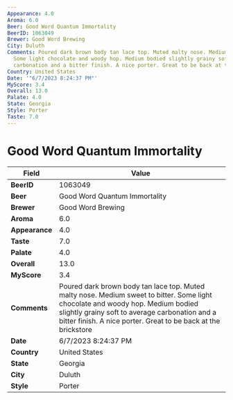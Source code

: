 ```yaml
---
Appearance: 4.0
Aroma: 6.0
Beer: Good Word Quantum Immortality
BeerID: 1063049
Brewer: Good Word Brewing
City: Duluth
Comments: Poured dark brown body tan lace top. Muted malty nose. Medium sweet to bitter.
  Some light chocolate and woody hop. Medium bodied slightly grainy soft to average
  carbonation and a bitter finish. A nice porter. Great to be back at the brickstore
Country: United States
Date: '"6/7/2023 8:24:37 PM"'
MyScore: 3.4
Overall: 13.0
Palate: 4.0
State: Georgia
Style: Porter
Taste: 7.0
---
```


# Good Word Quantum Immortality

| Field         | Value |
|---------------|-------|
| **BeerID** | 1063049 |
| **Beer** | Good Word Quantum Immortality |
| **Brewer** | Good Word Brewing |
| **Aroma** | 6.0 |
| **Appearance** | 4.0 |
| **Taste** | 7.0 |
| **Palate** | 4.0 |
| **Overall** | 13.0 |
| **MyScore** | 3.4 |
| **Comments** | Poured dark brown body tan lace top. Muted malty nose. Medium sweet to bitter. Some light chocolate and woody hop. Medium bodied slightly grainy soft to average carbonation and a bitter finish. A nice porter. Great to be back at the brickstore |
| **Date** | 6/7/2023 8:24:37 PM |
| **Country** | United States |
| **State** | Georgia |
| **City** | Duluth |
| **Style** | Porter |
